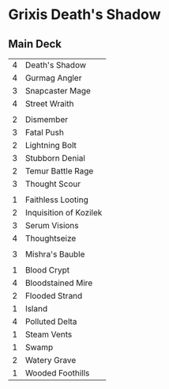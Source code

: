 # Grixis Death's Shadow #

## Main Deck ##
|   |   |
|---|-----
| 4 | Death's Shadow
| 4 | Gurmag Angler
| 3 | Snapcaster Mage
| 4 | Street Wraith
|   |   |
| 2 | Dismember
| 3 | Fatal Push
| 2 | Lightning Bolt
| 3 | Stubborn Denial
| 2 | Temur Battle Rage
| 3 | Thought Scour
|   |   |
| 1 | Faithless Looting
| 2 | Inquisition of Kozilek
| 3 | Serum Visions
| 4 | Thoughtseize
|   |   |
| 3 | Mishra's Bauble
|   |   |
| 1 | Blood Crypt
| 4 | Bloodstained Mire
| 2 | Flooded Strand
| 1 | Island
| 4 | Polluted Delta
| 1 | Steam Vents
| 1 | Swamp
| 2 | Watery Grave
| 1 | Wooded Foothills
